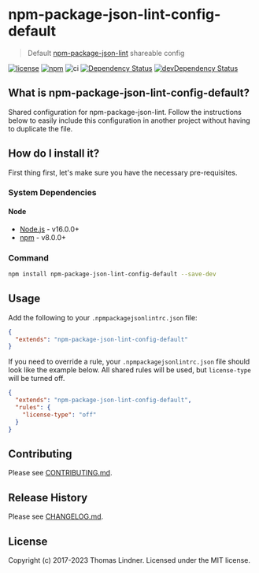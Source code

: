# npm-package-json-lint-config-default

> Default [npm-package-json-lint](https://github.com/tclindner/npm-package-json-lint) shareable config


[![license](https://img.shields.io/github/license/tclindner/npm-package-json-lint-config-default.svg?maxAge=2592000&style=flat-square)](https://github.com/tclindner/npm-package-json-lint-config-default/blob/master/LICENSE)
[![npm](https://img.shields.io/npm/v/npm-package-json-lint-config-default.svg?maxAge=2592000?style=flat-square)](https://www.npmjs.com/package/npm-package-json-lint-config-default)
![ci](https://github.com/tclindner/npm-package-json-lint-config-default/workflows/ci/badge.svg?branch=master)
[![Dependency Status](https://david-dm.org/tclindner/npm-package-json-lint-config-default.svg?style=flat-square)](https://david-dm.org/tclindner/npm-package-json-lint-config-default)
[![devDependency Status](https://david-dm.org/tclindner/npm-package-json-lint-config-default/dev-status.svg?style=flat-square)](https://david-dm.org/tclindner/npm-package-json-lint-config-default#info=devDependencies)


## What is npm-package-json-lint-config-default?

Shared configuration for npm-package-json-lint. Follow the instructions below to easily include this configuration in another project without having to duplicate the file.

## How do I install it?

First thing first, let's make sure you have the necessary pre-requisites.

### System Dependencies

#### Node

* [Node.js](https://nodejs.org/) - v16.0.0+
* [npm](http://npmjs.com) - v8.0.0+

### Command

```bash
npm install npm-package-json-lint-config-default --save-dev
```

## Usage

Add the following to your `.npmpackagejsonlintrc.json` file:

```json
{
  "extends": "npm-package-json-lint-config-default"
}
```

If you need to override a rule, your `.npmpackagejsonlintrc.json` file should look like the example below. All shared rules will be used, but `license-type` will be turned off.

```json
{
  "extends": "npm-package-json-lint-config-default",
  "rules": {
    "license-type": "off"
  }
}
```

## Contributing

Please see [CONTRIBUTING.md](CONTRIBUTING.md).

## Release History

Please see [CHANGELOG.md](CHANGELOG.md).

## License

Copyright (c) 2017-2023 Thomas Lindner. Licensed under the MIT license.
